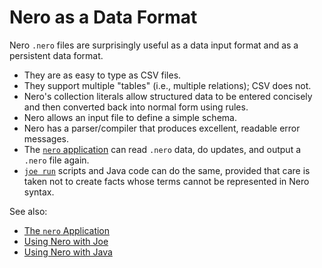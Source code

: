 # Nero as a Data Format

Nero `.nero` files are surprisingly useful as a data input format and
as a persistent data format.

- They are as easy to type as CSV files.
- They support multiple "tables" (i.e., multiple relations); CSV does not.
- Nero's collection literals allow structured data to be entered concisely
  and then converted back into normal form using rules.
- Nero allows an input file to define a simple schema.
- Nero has a parser/compiler that produces excellent, readable error messages.
- The [`nero` application](../nero_app.md) can read `.nero` data, do updates, 
  and output  a `.nero` file again.
- [`joe run`](../joe_run.md) scripts and Java code can do the same, provided 
  that care is taken not to create facts whose terms cannot be represented 
  in Nero syntax.

See also:

- [The `nero` Application](../nero_app.md)
- [Using Nero with Joe](nero_and_joe.md)
- [Using Nero with Java](nero_and_java.md)


